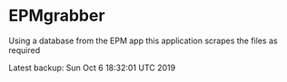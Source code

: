 # EPMgrabber
Using a database from the EPM app this application scrapes the files as required


Latest backup: Sun Oct 6 18:32:01 UTC 2019
